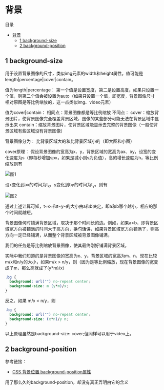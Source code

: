 # 背景

目录

- [背景](#背景)
  - [1 background-size](#1-background-size)
  - [2 background-position](#2-background-position)

## 1 background-size

用于设置背景图像的尺寸，类似img元素的width和height属性。值可能是length|percentage|cover|contain。

值为length|percentage：
第一个值是设置宽度，第二是设置高度，如果只设置一个值，则第二个值会被设置为auto（如果只设置一个值，即宽度，背景图像尺寸相对原图是等比例缩放的，这一点类似img、video元素）

值为cover|contain：
相同点：背景图像都是等比例缩放
不同点：
cover：缩放背景图片，使背景图像完全覆盖背景区域，图像的某些部分可能无法在背景区域中显示出来
contain：缩放背景图片，使背景区域能显示去完整的背景图像（一般使背景区域有些区域没有背景图像）

背景图像分为：
比背景区域大的和比背景区域小的（即大图和小图）

cover原理：
假设背景图像的宽高为x、y，背景区域的宽高为ax、by，设宽的变化速度为s（即每秒增加spx，如果是减小则s为负值），高的增长速度为h，等比例缩放则有

![图1](https://image.newarea.site/20230726/beijing01.png)

设x变化到ax的时间为t<sub>x</sub>，y变化到by的时间为t<sub>y</sub>，则有

![图2](https://image.newarea.site/20230726/beijing02.png)

通过上述计算可知，t~x~和t~y~的大小由a和b决定，即a和b哪个越小，相应的那个时间就越短。

背景图像何时铺满背景区域，取决于那个时间长的边。例如，如果a>b，即背景区域宽方向被铺满的时间大于高方向，换句话讲，如果背景区域宽方向铺满了，则高方向一定已经铺满，从而整个背景区域被背景图像铺满。

我们的任务是等比例缩放背景图像，使其最终刚好铺满背景区域。

实际中我们知道的是背景图像的宽高为x、y，背景区域的宽高为m、n，现在比较m/x和n/y的大小，如果m/x > n/y，则（因为是等比例缩放，现在背景图像的宽变成了m，那么高就成了(y*m)/x）

```css
.bg {
  background: url("") no-repeat center;
  background-size: m (y*m)/x;
}
```

反之，如果 m/x < n/y，则

```css
.bg {
  background: url("") no-repeat center;
  background-size: (x*n)/y n;
}
```

以上原理虽然是background-size: cover;但同样可以用于video上。

## 2 background-position

参考链接：

- [CSS 背景位置 background-position属性](https://blog.csdn.net/ixygj197875/article/details/79333151)

用了那么久的background-position，却没有真正弄明白它的含义
